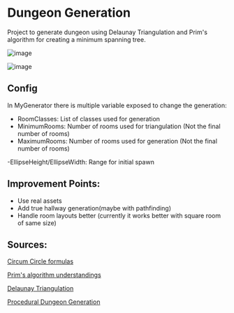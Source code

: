 # Dungeon Generation

Project to generate dungeon using Delaunay Triangulation and Prim's algorithm for creating a minimum spanning tree.

![image](https://hackmd.io/_uploads/HkEAY_FdJl.png)

![image](https://hackmd.io/_uploads/B1nf5OF_1g.png)

## Config

In MyGenerator there is multiple variable exposed to change the generation:

- RoomClasses: List of classes used for generation
- MinimumRooms: Number of rooms used for triangulation (Not the final number of rooms)
- MaximumRooms: Number of rooms used for generation (Not the final number of rooms)

-EllipseHeight/EllipseWidth: Range for initial spawn

## Improvement Points:

- Use real assets
- Add true hallway generation(maybe with pathfinding)
- Handle room layouts better (currently it works better with square room of same size)

## Sources:

[Circum Circle formulas](https://en.wikipedia.org/wiki/Circumcircle#:~:text=In%20geometry%2C%20the%20circumscribed%20circle,radius%20is%20called%20the%20circumradius.)

[Prim's algorithm understandings](https://www.youtube.com/watch?v=Uj47dxYPow8)

[Delaunay Triangulation](https://www.gorillasun.de/blog/bowyer-watson-algorithm-for-delaunay-triangulation/)

[Procedural Dungeon Generation](https://web.archive.org/web/20160412103212/http://www.gamasutra.com/blogs/AAdonaac/20150903/252889/Procedural_Dungeon_Generation_Algorithm.php)
